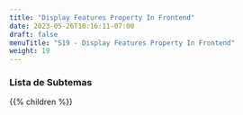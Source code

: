 ```yaml
---
title: "Display Features Property In Frontend"
date: 2023-05-26T10:16:11-07:00
draft: false
menuTitle: "S19 - Display Features Property In Frontend"
weight: 19
---
```


### Lista de Subtemas
{{% children  %}}

